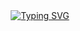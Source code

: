 <div class="animated-text" style="display: flex; justify-content: center; align-items: center;">
  <a href="https://github.com/amantuladhar/amantuladhar"><img src="https://readme-typing-svg.demolab.com?font=M+PLUS+1+Code&weight=500&size=24&pause=1000&color=BAF715&center=true&vCenter=true&random=false&width=435&lines=%F0%9F%99%8F+This+is+Aman.;Welcome+to+my+Github+profile." alt="Typing SVG" /></a>
</div>

